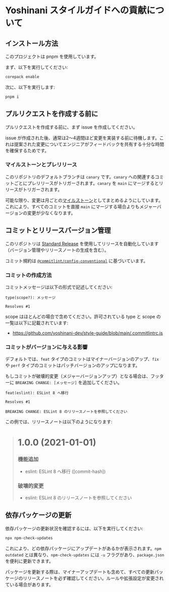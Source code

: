 # Yoshinani スタイルガイドへの貢献について

## インストール方法

このプロジェクトは pnpm を使用しています。

まず、以下を実行してください:

```sh
corepack enable
```

次に、以下を実行します:

```sh
pnpm i
```

## プルリクエストを作成する前に

プルリクエストを作成する前に、まず issue を作成してください。

issue が作成された後、通常は2〜4週間ほど変更を実装する前に待機します。これは提案された変更についてエンジニアがフィードバックを共有する十分な時間を確保するためです。

### マイルストーンとプレリリース

このリポジトリのデフォルトブランチは `canary` です。`canary` への関連するコミットごとにプレリリースがトリガーされます。`canary` を `main` にマージするとリリースがトリガーされます。

可能な限り、変更は月ごとの[マイルストーン](https://github.com/yoshinani-dev/style-guide/milestones)としてまとめるようにしています。これにより、すべてのコミットを直接 `main` にマージする場合よりもメジャーバージョンの変更が少なくなります。

## コミットとリリースバージョン管理

このリポジトリは [Standard Release](https://semantic-release.gitbook.io/semantic-release/) を使用してリリースを自動化しています（バージョン管理やリリースノートの生成を含む）。

コミット規約は [`@commitlint/config-conventional`](https://github.com/conventional-changelog/commitlint/blob/master/%40commitlint/config-conventional) に基づいています。

### コミットの作成方法

コミットメッセージは以下の形式で記述してください:

```
type(scope?): メッセージ

Resolves #1
```

scope はほとんどの場合で含めてください。許可されている type と scope の一覧は以下に記載されています:

- https://github.com/yoshinani-dev/style-guide/blob/main/.commitlintrc.js

### コミットがバージョンに与える影響

デフォルトでは、`feat` タイプのコミットはマイナーバージョンのアップ、`fix` や `perf` タイプのコミットはパッチバージョンのアップになります。

もしコミットが破壊的変更（メジャーバージョンアップ）となる場合は、フッターに `BREAKING CHANGE: [メッセージ]` を追加してください。

```
feat(eslint): ESLint 8 へ移行

Resolves #1

BREAKING CHANGE: ESLint 8 のリリースノートを参照してください
```

この例では、リリースノートは以下のようになります:

> # 1.0.0 (2021-01-01)
>
> ### 機能追加
>
> - eslint: ESLint 8 へ移行 ([commit-hash])
>
> ### 破壊的変更
>
> - eslint: ESLint 8 のリリースノートを参照してください

## 依存パッケージの更新

依存パッケージの更新状況を確認するには、以下を実行してください:

```sh
npx npm-check-updates
```

これにより、どの依存パッケージにアップデートがあるかが表示されます。`npm outdated` とは異なり、`npm-check-updates` には `-u` フラグがあり、`package.json` を便利に更新できます。

パッケージを更新する際は、マイナーアップデートも含めて、すべての更新パッケージのリリースノートを必ず確認してください。ルールや拡張設定が変更されている場合があります。